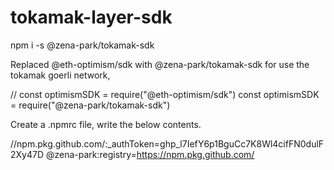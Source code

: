 # tokamak-layer-sdk

npm i -s @zena-park/tokamak-sdk

Replaced @eth-optimism/sdk with @zena-park/tokamak-sdk for use the tokamak goerli network,


// const optimismSDK = require("@eth-optimism/sdk")
const optimismSDK = require("@zena-park/tokamak-sdk")


Create a .npmrc file,
write the below contents.

//npm.pkg.github.com/:_authToken=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
@zena-park:registry=https://npm.pkg.github.com/